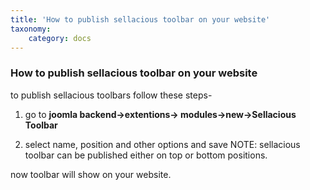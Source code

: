 ```yaml
---
title: 'How to publish sellacious toolbar on your website'
taxonomy:
    category: docs
---
```


### How to publish sellacious toolbar on your website


to publish sellacious toolbars follow these steps-

1. go to **joomla backend->extentions-> modules->new->Sellacious Toolbar**

2. select name, position and other options and save
NOTE: sellacious toolbar can be published either on top or bottom positions.

now toolbar will show on your website.


